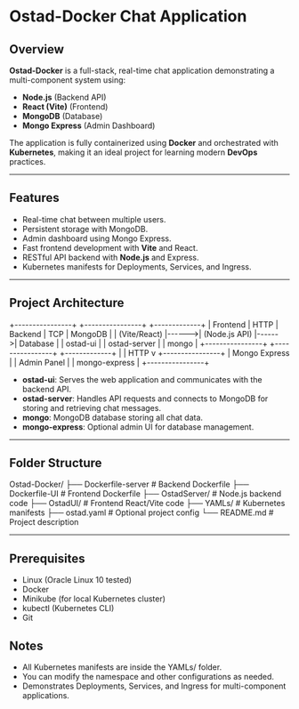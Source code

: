 # Ostad-Docker Chat Application

## Overview
**Ostad-Docker** is a full-stack, real-time chat application demonstrating a multi-component system using:  

- **Node.js** (Backend API)  
- **React (Vite)** (Frontend)  
- **MongoDB** (Database)  
- **Mongo Express** (Admin Dashboard)  

The application is fully containerized using **Docker** and orchestrated with **Kubernetes**, making it an ideal project for learning modern **DevOps** practices.

---

## Features

- Real-time chat between multiple users.  
- Persistent storage with MongoDB.  
- Admin dashboard using Mongo Express.  
- Fast frontend development with **Vite** and React.  
- RESTful API backend with **Node.js** and Express.  
- Kubernetes manifests for Deployments, Services, and Ingress.  

---

## Project Architecture


+----------------+       +----------------+       +-------------+
|   Frontend     | HTTP  |    Backend     | TCP   |   MongoDB   |
|  (Vite/React)  |------>|  (Node.js API) |------>|   Database  |
|    ostad-ui    |       |  ostad-server  |       |    mongo    |
+----------------+       +----------------+       +-------------+
        |
        | HTTP
        v
+----------------+
| Mongo Express  |
| Admin Panel    |
| mongo-express  |
+----------------+


- **ostad-ui**: Serves the web application and communicates with the backend API.  
- **ostad-server**: Handles API requests and connects to MongoDB for storing and retrieving chat messages.  
- **mongo**: MongoDB database storing all chat data.  
- **mongo-express**: Optional admin UI for database management.

---


## Folder Structure


Ostad-Docker/
├── Dockerfile-server       # Backend Dockerfile
├── Dockerfile-UI           # Frontend Dockerfile
├── OstadServer/            # Node.js backend code
├── OstadUI/                # Frontend React/Vite code
├── YAMLs/                  # Kubernetes manifests
├── ostad.yaml              # Optional project config
└── README.md               # Project description

---

## Prerequisites

- Linux (Oracle Linux 10 tested)
- Docker
- Minikube (for local Kubernetes cluster)
- kubectl (Kubernetes CLI)
- Git


## Notes

- All Kubernetes manifests are inside the YAMLs/ folder.
- You can modify the namespace and other configurations as needed.
- Demonstrates Deployments, Services, and Ingress for multi-component applications.
